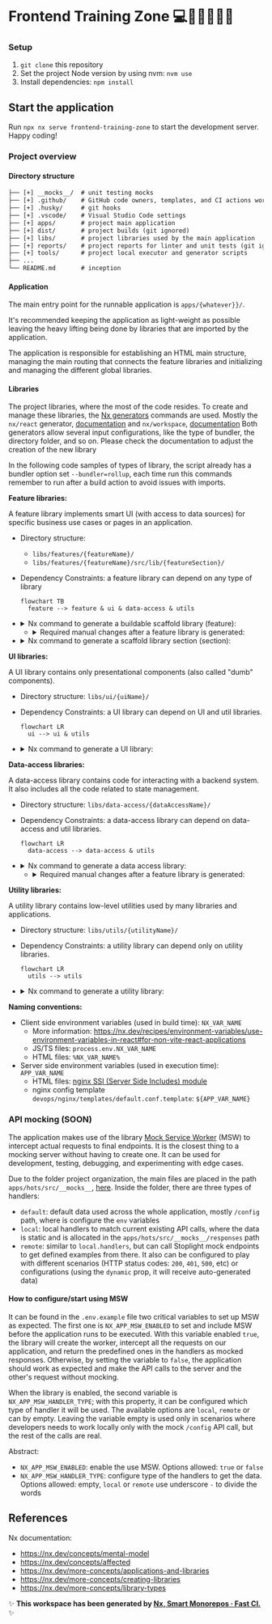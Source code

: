 # Frontend Training Zone 💻🏋🏼💪🏻✨

### Setup

1. `git clone` this repository
2. Set the project Node version by using nvm: `nvm use`
3. Install dependencies: `npm install`

## Start the application

Run `npx nx serve frontend-training-zone` to start the development server. Happy coding!

### Project overview

#### Directory structure

```txt
├── [+] __mocks__/  # unit testing mocks
├── [+] .github/    # GitHub code owners, templates, and CI actions workflows
├── [+] .husky/     # git hooks
├── [+] .vscode/    # Visual Studio Code settings
├── [+] apps/       # project main application
├── [+] dist/       # project builds (git ignored)
├── [+] libs/       # project libraries used by the main application
├── [+] reports/    # project reports for linter and unit tests (git ignored)
├── [+] tools/      # project local executor and generator scripts
├── ...
└── README.md       # inception
```

#### Application

The main entry point for the runnable application is `apps/{whatever}}/`.

It's recommended keeping the application as light-weight as possible leaving the heavy lifting being done by libraries that are imported by the application.

The application is responsible for establishing an HTML main structure, managing the main routing that connects the feature libraries and initializing and managing the different global libraries.

#### Libraries

The project libraries, where the most of the code resides.
To create and manage these libraries, the [Nx generators](https://nx.dev/plugin-features/use-code-generators#use-code-generators) commands are used.
Mostly the `nx/react` generator, [documentation](https://nx.dev/packages/react#generators) and `nx/workspace`, [documentation](https://nx.dev/packages/workspace/documents/overview)
Both generators allow several input configurations, like the type of bundler, the directory folder, and so on. Please check the documentation to adjust the creation of the new library

In the following code samples of types of library, the script already has a bundler option set `--bundler=rollup`, each time run this commands
remember to run after a build action to avoid issues with imports.

**Feature libraries:**

A feature library implements smart UI (with access to data sources) for specific business use cases or pages in an application.

- Directory structure:
  - `libs/features/{featureName}/`
  - `libs/features/{featureName}/src/lib/{featureSection}/`
- Dependency Constraints: a feature library can depend on any type of library

  ```mermaid
  flowchart TB
    feature --> feature & ui & data-access & utils
  ```

- <details>
  <summary>Nx command to generate a buildable scaffold library (feature):</summary>

  ```sh
  npm run nx -- g @nx/react:lib {featureName}\
    --bundler=rollup \
    --component=true \
    --directory=features \
    --style=scss \
    --unitTestRunner=jest \
    --publishable \
    --importPath=@wefox/ma-{featureName}
  ```

  </details>

  - <details>
    <summary>Required manual changes after a feature library is generated:</summary>

    - remove unneeded devDependencies from `package.json` (undo the generated changes in both, `package.json` and `package-lock.json` files):

      ```diff
      ...
      - "eslint-plugin-import": "2.26.0",
      - "eslint-plugin-jsx-a11y": "6.6.1",
      - "eslint-plugin-react": "7.31.11",
      - "eslint-plugin-react-hooks": "4.6.0",
      ...
      ```

    - rename `libs/features/{featureName}/package.json` to `libs/features/{featureName}/package.prod.json` to avoid build conflicts
    - update `package.json` reference to `package.prod.json` on `libs/features/{featureName}/project.json` (_targets.build.options.project_)
    - update `libs/features/{featureName}/tsconfig.spec.json`:

      ```diff
      - "types": ["jest", "node"]
      + "types": ["jest", "node", "testing-library__jest-dom"]
      ```

    - update `libs/features/{featureName}/jest.config.ts`:

      ```diff
      - coverageDirectory: '../../../coverage/libs/features/{featureName}'
      + coverageDirectory: '../../../reports/unit/coverage/libs/features/{featureName}'
      ```

  </details>

- <details>
  <summary>Nx command to generate a scaffold library section (section):</summary>

  ```sh
  npm run nx -- g @nx/react:component {featureSection}\
    --export \
    --project=features-{featureName}  \
    --routing=true  \
    --style=scss
  ```

  </details>

**UI libraries:**

A UI library contains only presentational components (also called "dumb" components).

- Directory structure: `libs/ui/{uiName}/`
- Dependency Constraints: a UI library can depend on UI and util libraries.

  ```mermaid
  flowchart LR
    ui --> ui & utils
  ```

- <details>
  <summary>Nx command to generate a UI library:</summary>

  ```sh
  npm run nx -- g @nx/react:lib {uiName}\
    --bundler=none \
    --component=false \
    --directory=ui \
    --style=none \
    --unitTestRunner=jest
  ```

  </details>

**Data-access libraries:**

A data-access library contains code for interacting with a backend system. It also includes all the code related to state management.

- Directory structure: `libs/data-access/{dataAccessName}/`
- Dependency Constraints: a data-access library can depend on data-access and util libraries.

  ```mermaid
  flowchart LR
    data-access --> data-access & utils
  ```

- <details>
  <summary>Nx command to generate a data access library:</summary>

  ```sh
  npm run nx -- g @nx/react:lib {dataAccessName}\
    --bundler=rollup \
    --component=false \
    --directory=data-access \
    --style=none \
    --unitTestRunner=jest
  ```

  </details>

  - <details>
    <summary>Required manual changes after a feature library is generated:</summary>

    - uninstall not neeeded devDependencies from `package.json` (undo the generated changes in both, `package.json` and `package-lock.json` files):

      ```bash
      npm uninstall eslint-plugin-import eslint-plugin-jsx-a11y eslint-plugin-react eslint-plugin-react-hooks
      ```

    - rename `libs/data-access/{dataAccessName}/package.json` to `libs/data-access/{dataAccessName}/package.prod.json` to avoid build conflicts
    - update `package.json` reference to `package.prod.json` on `libs/data-access/{dataAccessName}/project.json` (_targets.build.options.project_)
    - delete the file `.prettierrc`
    - update `data-access/{dataAccessName}/tsconfig.lib.json` including the `declarations.d.ts` file

      ```diff
      - "include": ["src/**/*.js", "src/**/*.jsx", "src/**/*.ts", "src/**/*.tsx"]
      + "include": ["src/**/*.js", "src/**/*.jsx", "src/**/*.ts", "src/**/*.tsx", "../../../declarations.d.ts"]
      ```

    - on the feature it will be used the new data access, is recommended to add the defintions in the `tsconfig` file, to ensure Visual Studio Code not flag false errors
      file: `libs/features/{featureName}/tsconfig.json`

      ```diff
      + "paths": {
      +   "@wefox/data-access/{dataAccessName}": ["dist/libs/data-access/{dataAccessName}"]
      + }
      ```

  </details>

**Utility libraries:**

A utility library contains low-level utilities used by many libraries and applications.

- Directory structure: `libs/utils/{utilityName}/`
- Dependency Constraints: a utility library can depend only on utility libraries.

  ```mermaid
  flowchart LR
    utils --> utils
  ```

- <details>
  <summary>Nx command to generate a utility library:</summary>

  ```sh
  npm run nx -- g @nx/react:lib {utilityName}\
    --bundler=rollup \
    --component=false \
    --directory=utils \
    --style=none \
    --unitTestRunner=jest
  ```

  </details>

**Naming conventions:**

- Client side environment variables (used in build time): `NX_VAR_NAME`
  - More information: <https://nx.dev/recipes/environment-variables/use-environment-variables-in-react#for-non-vite-react-applications>
  - JS/TS files: `process.env.NX_VAR_NAME`
  - HTML files: `%NX_VAR_NAME%`
- Server side environment variables (used in execution time): `APP_VAR_NAME`
  - HTML files: [nginx SSI (Server Side Includes) module](https://nginx.org/en/docs/http/ngx_http_ssi_module.html)
  - nginx config template `devops/nginx/templates/default.conf.template`: `${APP_VAR_NAME}`

### API mocking (SOON)

The application makes use of the library [Mock Service Worker](https://mswjs.io/) (MSW) to intercept actual requests to final endpoints.
It is the closest thing to a mocking server without having to create one. It can be used for development, testing, debugging, and experimenting with edge cases.

Due to the folder project organization, the main files are placed in the path `apps/hots/src/__mocks__`, [here](./apps/host/src/__mocks__).
Inside the folder, there are three types of handlers:

- `default`: default data used across the whole application, mostly `/config` path, where is configure the `env` variables
- `local`: local handlers to match current existing API calls, where the data is static and is allocated in the `apps/hots/src/__mocks__/responses` path
- `remote`: similar to `local.handlers`, but can call Stoplight mock endpoints to get defined examples from there. It also can be configured
  to play with different scenarios (HTTP status codes: `200`, `401`, `500`, etc) or configurations (using the `dynamic` prop, it will receive auto-generated data)

#### How to configure/start using MSW

It can be found in the `.env.example` file two critical variables to set up MSW as expected.
The first one is `NX_APP_MSW_ENABLED` to set and include MSW before the application runs to be executed. With this variable enabled `true`,
the library will create the worker, intercept all the requests on our application, and return the predefined ones in the handlers as mocked responses.
Otherwise, by setting the variable to `false`, the application should work as expected and make the API calls to the server and the other's request without mocking.

When the library is enabled, the second variable is `NX_APP_MSW_HANDLER_TYPE`; with this property, it can be configured which type of handler it will be used.
The available options are `local`, `remote` or can by empty.
Leaving the variable empty is used only in scenarios where developers needs to work locally only with the mock `/config` API call, but the rest of the calls are real.

Abstract:

- `NX_APP_MSW_ENABLED`: enable the use MSW. Options allowed: `true` or `false`
- `NX_APP_MSW_HANDLER_TYPE`: configure type of the handlers to get the data. Options allowed: empty, `local` or `remote`
 use underscore `-` to divide the words

## References

Nx documentation:

- <https://nx.dev/concepts/mental-model>
- <https://nx.dev/concepts/affected>
- <https://nx.dev/more-concepts/applications-and-libraries>
- <https://nx.dev/more-concepts/creating-libraries>
- <https://nx.dev/more-concepts/library-types>

✨ **This workspace has been generated by [Nx, Smart Monorepos · Fast CI.](https://nx.dev)** ✨
